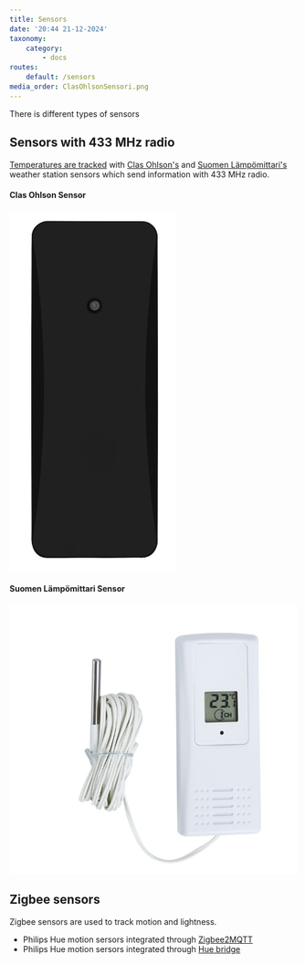 ```yaml
---
title: Sensors
date: '20:44 21-12-2024'
taxonomy:
    category:
        - docs
routes:
    default: /sensors
media_order: ClasOhlsonSensori.png
---
```


There is different types of sensors

## Sensors with 433 MHz radio

[Temperatures are tracked](/track-temperature) with [Clas Ohlson's](https://www.clasohlson.com/fi/Lampotila-anturi-kosteusmittari/p/36-6726-1)  and [Suomen Lämpömittari's](https://www.suomenlampomittari.fi/tuotteet/lahetin-mittarille-7410/) weather station sensors which send information with 433 MHz radio.

#### Clas Ohlson Sensor

![Clas Ohlson Sensor](ClasOhlsonSensori.png?resize=300 "ClasOhlsonSensori")

#### Suomen Lämpömittari Sensor

![Suomen Lämpömittari Sensor](SuomenLampomittariSensori.jpg "SuomenLampomittariSensori")

## Zigbee sensors

Zigbee sensors are used to track motion and lightness.

* Philips Hue motion sersors integrated through [Zigbee2MQTT](/zigbee2mqtt)
* Philips Hue motion sersors integrated through [Hue bridge](/hue-bridge)